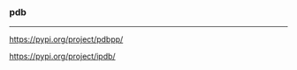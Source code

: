 ### pdb
---
https://pypi.org/project/pdbpp/

https://pypi.org/project/ipdb/


```
```

```
```

```
```

